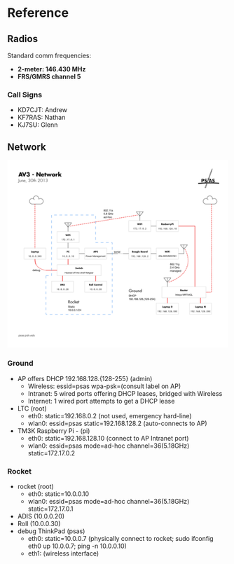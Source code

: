 # Reference

## Radios

Standard comm frequencies:

 - **2-meter: 146.430 MHz**
 - **FRS/GMRS channel 5**

### Call Signs

 - KD7CJT: Andrew
 - KF7RAS: Nathan
 - KJ7SU: Glenn


## Network

![Network Diagram](diagrams/LV2_3_Network.png)

### Ground

 - AP offers DHCP 192.168.128.{128-255} (admin)
   - Wireless: essid=psas wpa-psk=(consult label on AP)
   - Intranet: 5 wired ports offering DHCP leases, bridged with Wireless
   - Internet: 1 wired port attempts to get a DHCP lease
 - LTC (root)
   - eth0: static=192.168.0.2 (not used, emergency hard-line)
   - wlan0: essid=psas static=192.168.128.2 (auto-connects to AP)
 - TM3K Raspberry Pi - (pi)
   - eth0: static=192.168.128.10 (connect to AP Intranet port)
   - wlan0: essid=psas mode=ad-hoc channel=36(5.18GHz) static=172.17.0.2

### Rocket

 - rocket (root)
   - eth0: static=10.0.0.10
   - wlan0: essid=psas mode=ad-hoc channel=36(5.18GHz) static=172.17.0.1
 - ADIS (10.0.0.20)
 - Roll (10.0.0.30)
 - debug ThinkPad (psas)
   - eth0: static=10.0.0.7 (physically connect to rocket; sudo ifconfig eth0 up 10.0.0.7; ping -n 10.0.0.10)
   - eth1: (wireless interface)
